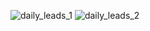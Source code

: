 ![daily_leads_1](https://github.com/mondalsudipta/LeetCode-Practice-Solutions/assets/69045975/9c05eb4f-efa5-4c35-87c0-c8f06ccc43bf)
![daily_leads_2](https://github.com/mondalsudipta/LeetCode-Practice-Solutions/assets/69045975/e3062d7d-7fc5-4c4d-a54e-aeefe6c3236d)
